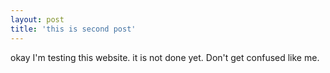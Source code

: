 ```yaml
---
layout: post
title: 'this is second post'
---
```

okay I'm testing this website. it is  not done yet. Don't get confused like me. 